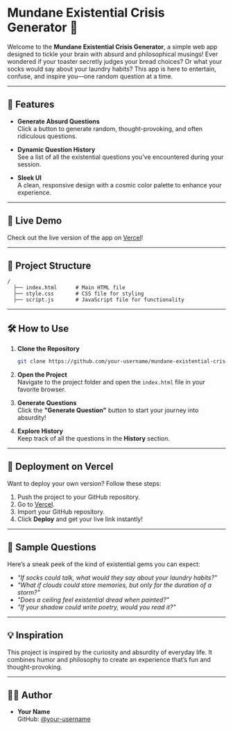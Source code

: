 # Mundane Existential Crisis Generator 🌌

Welcome to the **Mundane Existential Crisis Generator**, a simple web app designed to tickle your brain with absurd and philosophical musings! Ever wondered if your toaster secretly judges your bread choices? Or what your socks would say about your laundry habits? This app is here to entertain, confuse, and inspire you—one random question at a time.

---

## 🎯 Features

- **Generate Absurd Questions**  
  Click a button to generate random, thought-provoking, and often ridiculous questions.

- **Dynamic Question History**  
  See a list of all the existential questions you’ve encountered during your session.

- **Sleek UI**  
  A clean, responsive design with a cosmic color palette to enhance your experience.

---

## 🚀 Live Demo

Check out the live version of the app on [Vercel](https://vercel.com/)!

---

## 📂 Project Structure

```
/
  ├── index.html      # Main HTML file
  ├── style.css       # CSS file for styling
  ├── script.js       # JavaScript file for functionality
```

---

## 🛠️ How to Use

1. **Clone the Repository**  
   ```bash
   git clone https://github.com/your-username/mundane-existential-crisis-generator.git
   ```

2. **Open the Project**  
   Navigate to the project folder and open the `index.html` file in your favorite browser.

3. **Generate Questions**  
   Click the **"Generate Question"** button to start your journey into absurdity!

4. **Explore History**  
   Keep track of all the questions in the **History** section.

---

## 🌟 Deployment on Vercel

Want to deploy your own version? Follow these steps:

1. Push the project to your GitHub repository.
2. Go to [Vercel](https://vercel.com/).
3. Import your GitHub repository.
4. Click **Deploy** and get your live link instantly!

---

## 🤔 Sample Questions

Here’s a sneak peek of the kind of existential gems you can expect:

- _"If socks could talk, what would they say about your laundry habits?"_
- _"What if clouds could store memories, but only for the duration of a storm?"_
- _"Does a ceiling feel existential dread when painted?"_
- _"If your shadow could write poetry, would you read it?"_

---

## 💡 Inspiration

This project is inspired by the curiosity and absurdity of everyday life. It combines humor and philosophy to create an experience that’s fun and thought-provoking.

---

## 👨‍💻 Author

- **Your Name**  
  GitHub: [@your-username](https://github.com/0day-Yash)
